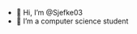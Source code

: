 - 👋 Hi, I’m @Sjefke03
- 🌱 I’m a computer science student

<!---
Sjefke03/Sjefke03 is a ✨ special ✨ repository because its `README.md` (this file) appears on your GitHub profile.
You can click the Preview link to take a look at your changes.
--->
